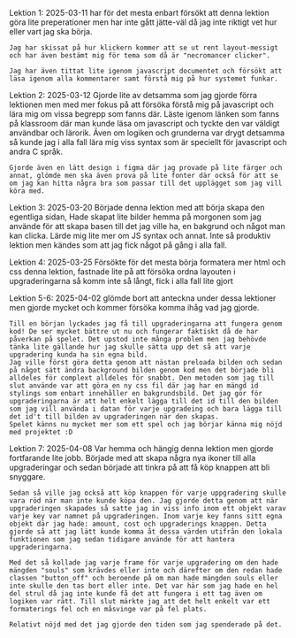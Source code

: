 Lektion 1: 2025-03-11
    har för det mesta enbart försökt att denna lektion göra lite preperationer men har inte gått jätte-väl då jag inte riktigt vet hur eller vart jag ska börja.

    Jag har skissat på hur klickern kommer att se ut rent layout-messigt och har även bestämt mig för tema som då är "necromancer clicker".

    Jag har även tittat lite igenom javascript documentet och försökt att läsa igenom alla kommentarer samt förstå mig på hur systemet funkar.

Lektion 2: 2025-03-12
    Gjorde lite av detsamma som jag gjorde förra lektionen men med mer fokus på att försöka förstå mig på javascript och lära mig om vissa begrepp som fanns där. Läste igenom länken som fanns på klassroom där man kunde läsa om javascript och tyckte den var väldigt användbar och lärorik. Även om logiken och grunderna var drygt detsamma så kunde jag i alla fall lära mig viss syntax som är speciellt för javascript och andra C språk.

    Gjorde även en lätt design i figma där jag provade på lite färger och annat, glömde men ska även prova på lite fonter där också för att se om jag kan hitta några bra som passar till det upplägget som jag vill köra med.

Lektion 3: 2025-03-20
    Började denna lektion med att börja skapa den egentliga sidan, Hade skapat lite bilder hemma på morgonen som jag använde för att skapa basen till det jag ville ha, en bakgrund och något man kan clicka. Lärde mig lite mer om JS syntax och annat. Inte så produktiv lektion men kändes som att jag fick något på gång i alla fall.

Lektion 4: 2025-03-25
    Försökte för det mesta börja formatera mer html och css denna lektion, fastnade lite på att försöka ordna layouten i upgraderingarna så komm inte så långt, fick i alla fall lite gjort

Lektion 5-6: 2025-04-02
    glömde bort att anteckna under dessa lektioner men gjorde mycket och kommer försöka komma ihåg vad jag gjorde.

    Till en början lyckades jag få till upgraderingarna att fungera genom kod! De ser mycket bättre ut nu och fungerar faktiskt då de har påverkan på spelet. Det upstod inte många problem men jag behövde tänka lite gällande hur jag skulle sätta upp det så att varje upgradering kunda ha sin egna bild. 
    Jag ville först göra detta genom att nästan preloada bilden och sedan på något sätt ändra background bilden genom kod men det började bli alldeles för complext alldeles för snabbt. Den metoden som jag till slut använde var att göra en ny css fil där jag har en mängd id stylings som enbart innehåller en bakgrundsbild. Det jag gör för upgraderingarna är att helt enkelt lägga till det id till den bilden som jag vill använda i datan för varje upgradeing och bara lägga till det id't till bilden av upgraderingen när den skapas.
    Spelet känns nu mycket mer som ett spel och jag börjar känna mig nöjd med projektet :D

Lektion 7: 2025-04-08
    Var hemma och hängig denna lektion men gjorde fortfarande lite jobb. Började med att skapa några nya ikoner till alla upgraderingar och sedan började att tinkra på att få köp knappen att bli snyggare.

    Sedan så ville jag också att köp knappen för varje uppgradering skulle vara röd när man inte kunde köpa den. Jag gjorde detta genom att när upgraderingen skapades så satte jag in viss info inom ett objekt varav varje key var namnet på upgraderingen. Inom varje key fanns sitt egna objekt där jag hade: amount, cost och upgraderings knappen. Detta gjorde så att jag lätt kunde komma åt dessa värden utifrån den lokala funktionen som jag sedan tidigare använde för att hantera upgraderingarna.

    Med det så kollade jag varje frame för varje upgradering om den hade mängden "souls" som krävdes eller inte och därefter om den redan hade classen "button_off" och beroende på om man hade mängden souls eller inte skulle den tas bort eller inte. Det var här som jag hade en hel del strul då jag inte kunde få det att fungera i ett tag även om logiken var rätt. Till slut märkte jag att det helt enkelt var ett formaterings fel och en måsvinge var på fel plats.

    Relativt nöjd med det jag gjorde den tiden som jag spenderade på det.


